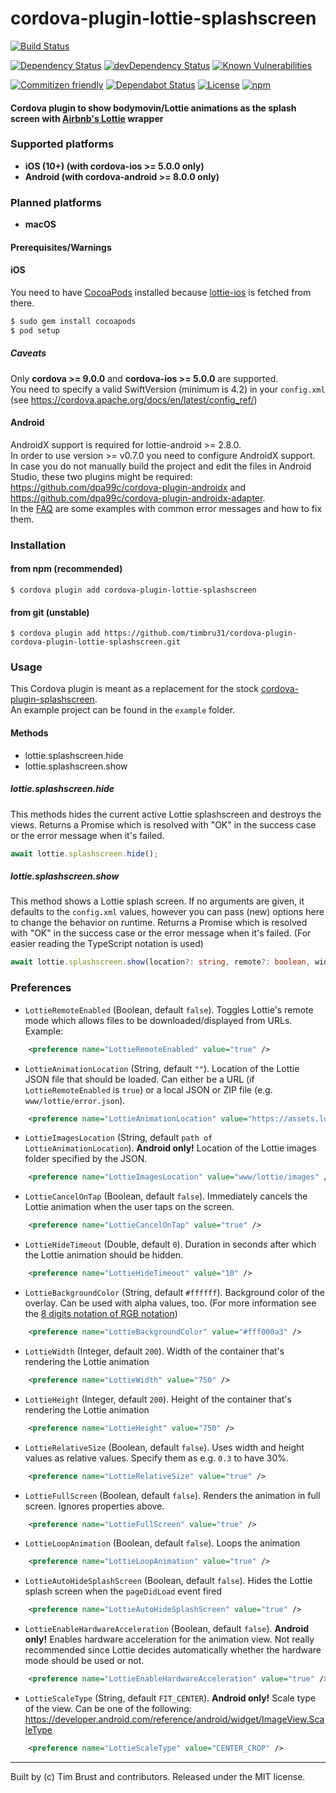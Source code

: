 # cordova-plugin-lottie-splashscreen

[![Build Status](https://travis-ci.org/timbru31/cordova-plugin-lottie-splashscreen.svg?branch=master)](https://travis-ci.org/timbru31/cordova-plugin-lottie-splashscreen)

[![Dependency Status](https://david-dm.org/timbru31/cordova-plugin-lottie-splashscreen.svg)](https://david-dm.org/timbru31/cordova-plugin-lottie-splashscreen)
[![devDependency Status](https://david-dm.org/timbru31/cordova-plugin-lottie-splashscreen/dev-status.svg)](https://david-dm.org/timbru31/cordova-plugin-lottie-splashscreen#info=devDependencies)
[![Known Vulnerabilities](https://snyk.io/test/github/timbru31/cordova-plugin-lottie-splashscreen/badge.svg)](https://snyk.io/test/github/timbru31/cordova-plugin-lottie-splashscreen)

[![Commitizen friendly](https://img.shields.io/badge/commitizen-friendly-brightgreen.svg)](https://commitizen.github.io/cz-cli/)
[![Dependabot Status](https://api.dependabot.com/badges/status?host=github&repo=timbru31/cordova-plugin-lottie-splashscreen)](https://dependabot.com)
[![License](https://img.shields.io/badge/License-MIT-blue.svg)](LICENSE)
[![npm](https://img.shields.io/npm/v/cordova-plugin-lottie-splashscreen.svg)](https://www.npmjs.com/package/cordova-plugin-lottie-splashscreen)

#### Cordova plugin to show bodymovin/Lottie animations as the splash screen with [Airbnb's Lottie](https://airbnb.io/lottie/) wrapper

### Supported platforms

-   **iOS (10+) (with cordova-ios >= 5.0.0 only)**
-   **Android (with cordova-android >= 8.0.0 only)**

### Planned platforms

-   **macOS**

#### Prerequisites/Warnings

#### iOS

You need to have [CocoaPods](https://cocoapods.org/) installed because [lottie-ios](https://cocoapods.org/pods/lottie-ios) is fetched from there.

```sh
$ sudo gem install cocoapods
$ pod setup
```

##### Caveats

Only **cordova >= 9.0.0** and **cordova-ios >= 5.0.0** are supported.  
You need to specify a valid SwiftVersion (minimum is 4.2) in your `config.xml` (see https://cordova.apache.org/docs/en/latest/config_ref/)

#### Android

AndroidX support is required for lottie-android >= 2.8.0.  
In order to use version >= v0.7.0 you need to configure AndroidX support.  
In case you do not manually build the project and edit the files in Android Studio, these two plugins might be required: https://github.com/dpa99c/cordova-plugin-androidx and https://github.com/dpa99c/cordova-plugin-androidx-adapter.  
In the [FAQ](FAQ.md) are some examples with common error messages and how to fix them.

### Installation

#### from npm (recommended)

`$ cordova plugin add cordova-plugin-lottie-splashscreen`

#### from git (unstable)

`$ cordova plugin add https://github.com/timbru31/cordova-plugin-cordova-plugin-lottie-splashscreen.git`

### Usage

This Cordova plugin is meant as a replacement for the stock [cordova-plugin-splashscreen](https://github.com/apache/cordova-plugin-splashscreen).  
An example project can be found in the `example` folder.

#### Methods

-   lottie.splashscreen.hide
-   lottie.splashscreen.show

##### lottie.splashscreen.hide

This methods hides the current active Lottie splashscreen and destroys the views. Returns a Promise which is resolved with "OK" in the success case or the error message when it's failed.

```js
await lottie.splashscreen.hide();
```

##### lottie.splashscreen.show

This method shows a Lottie splash screen. If no arguments are given, it defaults to the `config.xml` values, however you can pass (new) options here to change the behavior on runtime. Returns a Promise which is resolved with "OK" in the success case or the error message when it's failed. (For easier reading the TypeScript notation is used)

```ts
await lottie.splashscreen.show(location?: string, remote?: boolean, width?: number, height?: number)
```

### Preferences

-   `LottieRemoteEnabled` (Boolean, default `false`). Toggles Lottie's remote mode which allows files to be downloaded/displayed from URLs. Example:

```xml
    <preference name="LottieRemoteEnabled" value="true" />
```

-   `LottieAnimationLocation` (String, default `""`). Location of the Lottie JSON file that should be loaded. Can either be a URL (if `LottieRemoteEnabled` is `true`) or a local JSON or ZIP file (e.g. `www/lottie/error.json`).

```xml
    <preference name="LottieAnimationLocation" value="https://assets.lottiefiles.com/datafiles/99nA1a7mkSF3Oz8/data.json" />
```

-   `LottieImagesLocation` (String, default `path of LottieAnimationLocation`). **Android only!** Location of the Lottie images folder specified by the JSON.

```xml
    <preference name="LottieImagesLocation" value="www/lottie/images" />
```

-   `LottieCancelOnTap` (Boolean, default `false`). Immediately cancels the Lottie animation when the user taps on the screen.

```xml
    <preference name="LottieCancelOnTap" value="true" />
```

-   `LottieHideTimeout` (Double, default `0`). Duration in seconds after which the Lottie animation should be hidden.

```xml
    <preference name="LottieHideTimeout" value="10" />
```

-   `LottieBackgroundColor` (String, default `#ffffff`). Background color of the overlay. Can be used with alpha values, too. (For more information see the [8 digits notation of RGB notation](https://drafts.csswg.org/css-color/#hex-notation))

```xml
    <preference name="LottieBackgroundColor" value="#fff000a3" />
```

-   `LottieWidth` (Integer, default `200`). Width of the container that's rendering the Lottie animation

```xml
    <preference name="LottieWidth" value="750" />
```

-   `LottieHeight` (Integer, default `200`). Height of the container that's rendering the Lottie animation

```xml
    <preference name="LottieHeight" value="750" />
```

-   `LottieRelativeSize` (Boolean, default `false`). Uses width and height values as relative values. Specify them as e.g. `0.3` to have 30%.

```xml
    <preference name="LottieRelativeSize" value="true" />
```

-   `LottieFullScreen` (Boolean, default `false`). Renders the animation in full screen. Ignores properties above.

```xml
    <preference name="LottieFullScreen" value="true" />
```

-   `LottieLoopAnimation` (Boolean, default `false`). Loops the animation

```xml
    <preference name="LottieLoopAnimation" value="true" />
```

-   `LottieAutoHideSplashScreen` (Boolean, default `false`). Hides the Lottie splash screen when the `pageDidLoad` event fired

```xml
    <preference name="LottieAutoHideSplashScreen" value="true" />
```

-   `LottieEnableHardwareAcceleration` (Boolean, default `false`). **Android only!** Enables hardware acceleration for the animation view. Not really recommended since Lottie decides automatically whether the hardware mode should be used or not.

```xml
    <preference name="LottieEnableHardwareAcceleration" value="true" />
```

-   `LottieScaleType` (String, default `FIT_CENTER`). **Android only!** Scale type of the view. Can be one of the following: https://developer.android.com/reference/android/widget/ImageView.ScaleType

```xml
    <preference name="LottieScaleType" value="CENTER_CROP" />
```

---

Built by (c) Tim Brust and contributors. Released under the MIT license.

